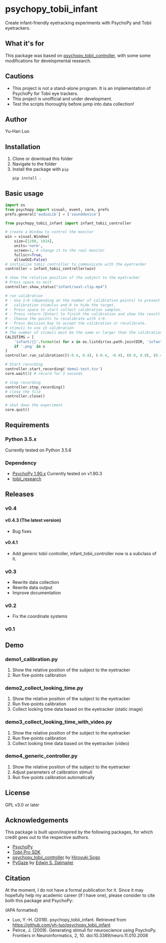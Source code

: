 # psychopy_tobii_infant

Create infant-friendly eyetracking experiments with PsychoPy and Tobii eyetrackers.

## What it's for

This package was based on [psychopy_tobii_controller](https://github.com/hsogo/psychopy_tobii_controller), with some some modifications for developmental research.

## Cautions

- This project is not a stand-alone program. It is an implementation of PsychoPy for Tobii eye trackers.
- This project is unofficial and under development.
- Test the scripts thoroughly before jump into data collection!

## Author

Yu-Han Luo

## Installation

1. Clone or download this folder
2. Navigate to the folder
3. Install the package with `pip`
    ```python
    pip install .
    ```

## Basic usage

```python
import os
from psychopy import visual, event, core, prefs
prefs.general['audioLib'] = ['sounddevice']

from psychopy_tobii_infant import infant_tobii_controller

# create a Window to control the monitor
win = visual.Window(
    size=[1280, 1024],
    units='norm',
    screen=1, # change it to the real monitor
    fullscr=True,
    allowGUI=False)
# initialize tobii_controller to communicate with the eyetracker
controller = infant_tobii_controller(win)

# show the relative position of the subject to the eyetracker
# Press space to exit
controller.show_status("infant/seal-clip.mp4")

# run calibration
# - Use 1~9 (depending on the number of calibration points) to present
#   calibration stimulus and 0 to hide the target.
# - Press space to start collect calibration samples.
# - Press return (Enter) to finish the calibration and show the result.
# - Choose the points to recalibrate with 1~9.
# - Press decision_key to accept the calibration or recalibrate.
# stimuli to use in calibration
# The number of stimuli must be the same or larger than the calibration points.
CALISTIMS = [
    'infant/{}'.format(x) for x in os.listdir(os.path.join(DIR, 'infant'))
    if '.png' in x
]
controller.run_calibration([(-0.4, 0.4), (-0.4, -0.4), (0.0, 0.0), (0.4, 0.4), (0.4, -0.4)], CALISTIMS)

# Start recording
controller.start_recording('demo1-test.tsv')
core.wait(3) # record for 3 seconds

# stop recording
controller.stop_recording()
# close the file
controller.close()

# shut down the experiment
core.quit()
```

## Requirements

### Python 3.5.x

Currently tested on Python 3.5.6

### Dependency

- [PsychoPy 1.90.x](http://www.psychopy.org/)
    Currently tested on v1.90.3
- [tobii_research](https://pypi.python.org/pypi/tobii-research)

## Releases

### v0.4

#### v0.4.3 (The latest version)

- Bug fixes

#### v0.4.1

- Add generic tobii controller, infant_tobii_controller now is a subclass of it.

### v0.3

- Rewrite data collection
- Rewrite data output
- Improve documentation

### v0.2

- Fix the coordinate systems

### v0.1

## Demo

### demo1_calibration.py

1. Show the relative position of the subject to the eyetracker
2. Run five-points calibration

### demo2_collect_looking_time.py

1. Show the relative position of the subject to the eyetracker
2. Run five-points calibration
3. Collect looking time data based on the eyetracker (static image)

### demo3_collect_looking_time_with_video.py

1. Show the relative position of the subject to the eyetracker
2. Run five-points calibration
3. Collect looking time data based on the eyetracker (video)

### demo4_generic_controller.py

1. Show the relative position of the subject to the eyetracker
2. Adjust parameters of calibration stimuli
3. Run five-points calibration automatically

## License

GPL v3.0 or later

## Acknowledgements

This package is built upon/inspired by the following packages, for which credit goes out to the respective authors.

- [PsychoPy](http://www.psychopy.org/)
- [Tobii Pro SDK](https://www.tobiipro.com/product-listing/tobii-pro-sdk/)
- [psychopy_tobii_controller](https://github.com/hsogo/psychopy_tobii_controller) by [Hiroyuki Sogo](https://github.com/hsogo)
- [PyGaze](http://www.pygaze.org/) by [Edwin S. Dalmaijer](https://github.com/esdalmaijer)

## Citation

At the moment, I do not have a formal publication for it. Since it may hopefully help my academic career (if I have one), please consider to cite both this package and PsychoPy:

(APA formatted)
- Luo, Y.-H. (2018). psychopy_tobii_infant. Retrieved from https://github.com/yh-luo/psychopy_tobii_infant
- Peirce, J. (2009). Generating stimuli for neuroscience using PsychoPy. Frontiers in Neuroinformatics, 2, 10. doi:10.3389/neuro.11.010.2008
